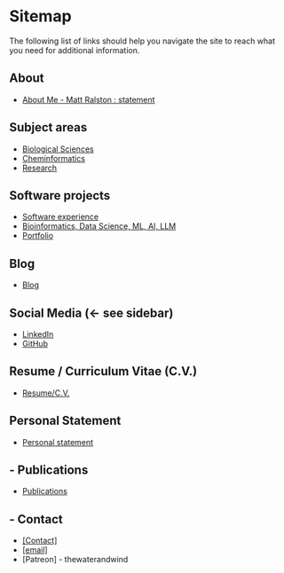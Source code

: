 

# Sitemap

The following list of links should help you navigate the site to reach what you need for additional information.

## About

* [About Me - Matt Ralston : statement](/about)

## Subject areas

* [Biological Sciences](/biosciences)
* [Cheminformatics](/cheminformatics)
* [Research](/research)

## Software projects 

* [Software experience](/software)
* [Bioinformatics, Data Science, ML, AI, LLM](/data_science)
* [Portfolio](/portfolio)

## Blog

* [Blog](/blog)

## Social Media (<- see sidebar)

* [LinkedIn](https://linkedin.com/in/MatthewRalston)
* [GitHub](https://github.com/MatthewRalston)

## Resume / Curriculum Vitae (C.V.)

* [Resume/C.V.](/cv)

## Personal Statement

* [Personal statement](/personal_statement)

## - Publications

* [Publications](https://scholar.google.com/citations?hl=en&pli=1&user=86Lxg-4AAAAJ)

## - Contact

* [\[Contact\]](/contact)
* [\[email\]](mailto:mralston.development@gmail.com)
* [Patreon] - thewaterandwind




